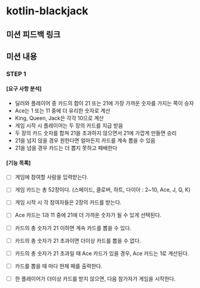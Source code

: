 # kotlin-blackjack

## 미션 피드백 링크



## 미션 내용

### STEP 1

#### [요구 사항 분석]

- 딜러와 플레이어 중 카드의 합이 21 또는 21에 가장 가까운 숫자를 가지는 쪽이 승자
- Ace는 1 또는 11 중에 더 유리한 숫자로 계산
- King, Queen, Jack은 각각 10으로 계산
- 게임 시작 시 플레이어는 두 장의 카드를 지급 받음
- 두 장의 카드 숫자를 합쳐 21을 초과하지 않으면서 21에 가깝게 만들면 승리
- 21을 넘지 않을 경우 원한다면 얼마든지 카드를 계속 뽑을 수 있음
- 21을 넘을 경우 카드는 더 뽑지 못하고 패배한다

#### [기능 목록]

- [ ] 게임에 참여할 사람을 입력받는다.
- [ ] 게임 카드는 총 52장이다. (스페이드, 클로버, 하트, 다이아 : 2~10, Ace, J, Q, K)
- [ ] 게임 시작 시 각 참여자들은 2장의 카드를 받는다.
- [ ] Ace 카드는 1과 11 중에 21에 더 가까운 숫자가 될 수 있게 선택된다.
- [ ] 카드의 총 숫자가 21 이하면 계속 카드를 뽑을 수 있다.
- [ ] 카드의 총 숫자가 21 초과이면 더이상 카드를 뽑을 수 없다.
- [ ] 카드의 총 숫자가 21 초과일 때 Ace 카드가 있을 경우, Ace 카드는 1로 계산된다.
- [ ] 카드를 뽑을 때 마다 현재 패를 출력한다.
- [ ] 한 플레이어가 더이상 카드를 받지 않으면, 다음 참가자가 게임을 시작한다.

